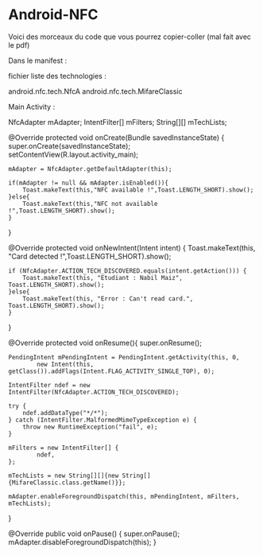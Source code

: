 # Android-NFC

Voici des morceaux du code que vous pourrez copier-coller (mal fait avec le pdf)

Dans le manifest  :

<uses-permission android:name="android.permission.NFC" />

<uses-feature android:name="android.hardware.nfc" android:required="true"/>

<intent-filter>
    <action android:name="android.nfc.action.TECH_DISCOVERED" />
    <category android:name="android.intent.category.DEFAULT" />
</intent-filter>

<meta-data android:name="android.nfc.action.TECH_DISCOVERED" android:resource="@xml/filter_nfc" />

fichier liste des technologies :

<resources xmlns:xliff="urn:oasis:names:tc:xliff:document:1.2">
    <tech-list>
        <tech>android.nfc.tech.NfcA</tech>
        <tech>android.nfc.tech.MifareClassic</tech>
    </tech-list>
</resources>

Main Activity  :

NfcAdapter mAdapter;
IntentFilter[] mFilters;
String[][] mTechLists;

@Override
protected void onCreate(Bundle savedInstanceState) {
    super.onCreate(savedInstanceState);
    setContentView(R.layout.activity_main);

    mAdapter = NfcAdapter.getDefaultAdapter(this);

    if(mAdapter != null && mAdapter.isEnabled()){
        Toast.makeText(this,"NFC available !",Toast.LENGTH_SHORT).show();
    }else{
        Toast.makeText(this,"NFC not available !",Toast.LENGTH_SHORT).show();
    }

}

@Override
protected void onNewIntent(Intent intent) {
    Toast.makeText(this, "Card detected !",Toast.LENGTH_SHORT).show();

    if (NfcAdapter.ACTION_TECH_DISCOVERED.equals(intent.getAction())) {
        Toast.makeText(this, "Etudiant : Nabil Maiz", Toast.LENGTH_SHORT).show();
    }else{
        Toast.makeText(this, "Error : Can't read card.", Toast.LENGTH_SHORT).show();
    }
}


@Override
protected void onResume(){
    super.onResume();

    PendingIntent mPendingIntent = PendingIntent.getActivity(this, 0,
            new Intent(this, getClass()).addFlags(Intent.FLAG_ACTIVITY_SINGLE_TOP), 0);

    IntentFilter ndef = new IntentFilter(NfcAdapter.ACTION_TECH_DISCOVERED);

    try {
        ndef.addDataType("*/*");
    } catch (IntentFilter.MalformedMimeTypeException e) {
        throw new RuntimeException("fail", e);
    }

    mFilters = new IntentFilter[] {
            ndef,
    };

    mTechLists = new String[][]{new String[]{MifareClassic.class.getName()}};

    mAdapter.enableForegroundDispatch(this, mPendingIntent, mFilters, mTechLists);
}

@Override
public void onPause() {
    super.onPause();
    mAdapter.disableForegroundDispatch(this);
}